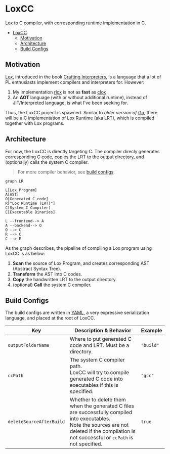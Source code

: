 # LoxCC
Lox to C compiler, with corresponding runtime implementation in C.

- [LoxCC](#loxcc)
  - [Motivation](#motivation)
  - [Architecture](#architecture)
  - [Build Configs](#build-configs)

## Motivation
[Lox](https://craftinginterpreters.com/the-lox-language.html), introduced in the book [Crafting Interpreters](https://craftinginterpreters.com), is a language that a lot of PL enthusiasts implement compilers and interpreters for. However:

1. My implementation [rlox](https://github.com/cylixlee/rlox) is not as **fast** as [clox](https://github.com/munificent/craftinginterpreters/tree/master/c)
2. An **AOT** language (with or without additional runtime), instead of JIT/Interpreted language, is what I've been seeking for.

Thus, the LoxCC project is spawned. Similar to *older version of* [Go](https://go.dev/), there will be a C implementation of Lox Runtime (aka LRT), which is compiled together with Lox programs.

## Architecture

For now, the LoxCC is directly targeting C. The compiler direcly generates corresponding C code, copies the LRT to the output directory, and (optionally) calls the system C compiler. 
> For more compiler behavior, see [build configs](#build-configs).

```mermaid
graph LR

L[Lox Program]
A[AST]
O[Generated C code]
R["Lox Runtime (LRT)"]
C[System C Compiler]
E[Executable Binaries]

L --frontend--> A
A --backend--> O
O --> C
R --> C
C --> E
```

As the graph describes, the pipeline of compiling a Lox program using LoxCC is as below:
1. **Scan** the source of Lox Program, and creates corresponding AST (Abstract Syntax Tree).
2. **Transform** the AST into C codes.
3. **Copy** the handwritten LRT to the output directory.
4. (optional) **Call** the system C compiler.

## Build Configs

The build configs are written in [YAML](https://yaml.org/), a very expressive serialization language, and placed at the root of LoxCC.

 | Key                      | Description & Behavior                                                                                                                                                                                 | Example   |
 | ------------------------ | ------------------------------------------------------------------------------------------------------------------------------------------------------------------------------------------------------ | --------- |
 | `outputFolderName`       | Where to put generated C code and LRT. Must be a directory.                                                                                                                                            | `"build"` |
 | `ccPath`                 | The system C compiler path. <br>LoxCC will try to compile generated C code into executables if this is specified.                                                                                      | `"gcc"`   |
 | `deleteSourceAfterBuild` | Whether to delete them when the generated C files are successfully compiled into executables. <br> Note the sources are not deleted if the compilation is not successful or `ccPath` is not specified. | `true`    |

